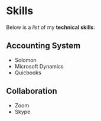 # Skills 

Below is a _list_ of my **technical skills**:

## Accounting System 
- Solomon 
- Microsoft Dynamics
- Quicbooks

## Collaboration 
- Zoom
- Skype
